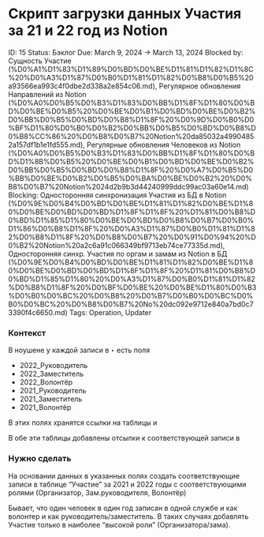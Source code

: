 # Скрипт загрузки данных Участия за 21 и 22 год из Notion

ID: 15
Status: Бэклог
Due: March 9, 2024 → March 13, 2024
Blocked by: Сущность Участие (%D0%A1%D1%83%D1%89%D0%BD%D0%BE%D1%81%D1%82%D1%8C%20%D0%A3%D1%87%D0%B0%D1%81%D1%82%D0%B8%D0%B5%20a93566ea993c4f0dbe2d338a2e854c06.md), Регулярное обновления Направлений из Notion (%D0%A0%D0%B5%D0%B3%D1%83%D0%BB%D1%8F%D1%80%D0%BD%D0%BE%D0%B5%20%D0%BE%D0%B1%D0%BD%D0%BE%D0%B2%D0%BB%D0%B5%D0%BD%D0%B8%D1%8F%20%D0%9D%D0%B0%D0%BF%D1%80%D0%B0%D0%B2%D0%BB%D0%B5%D0%BD%D0%B8%D0%B8%CC%86%20%D0%B8%D0%B7%20Notion%20da85032a49904852a157df1b1e1fd555.md), Регулярные обновления Человеков из Notion (%D0%A0%D0%B5%D0%B3%D1%83%D0%BB%D1%8F%D1%80%D0%BD%D1%8B%D0%B5%20%D0%BE%D0%B1%D0%BD%D0%BE%D0%B2%D0%BB%D0%B5%D0%BD%D0%B8%D1%8F%20%D0%A7%D0%B5%D0%BB%D0%BE%D0%B2%D0%B5%D0%BA%D0%BE%D0%B2%20%D0%B8%D0%B7%20Notion%2024d2b9b3d44240999ddc99ac03a60e14.md)
Blocking: Односторонняя синхронизация Участия из БД в Notion (%D0%9E%D0%B4%D0%BD%D0%BE%D1%81%D1%82%D0%BE%D1%80%D0%BE%D0%BD%D0%BD%D1%8F%D1%8F%20%D1%81%D0%B8%D0%BD%D1%85%D1%80%D0%BE%D0%BD%D0%B8%D0%B7%D0%B0%D1%86%D0%B8%D1%8F%20%D0%A3%D1%87%D0%B0%D1%81%D1%82%D0%B8%D1%8F%20%D0%B8%D0%B7%20%D0%91%D0%94%20%D0%B2%20Notion%20a2c6a91c066349bf9713eb74ce77335d.md), Односторонняя синхр. Участия по оргам и замам из Notion в БД (%D0%9E%D0%B4%D0%BD%D0%BE%D1%81%D1%82%D0%BE%D1%80%D0%BE%D0%BD%D0%BD%D1%8F%D1%8F%20%D1%81%D0%B8%D0%BD%D1%85%D1%80%20%D0%A3%D1%87%D0%B0%D1%81%D1%82%D0%B8%D1%8F%20%D0%BF%D0%BE%20%D0%BE%D1%80%D0%B3%D0%B0%D0%BC%20%D0%B8%20%D0%B7%D0%B0%D0%BC%D0%B0%D0%BC%20%D0%B8%D0%B7%20No%20dc092e9712e840a7bd0c73390f4c6650.md)
Tags: Operation, Updater

### Контекст

В ноушене у каждой записи в ‣ есть поля

- 2022_Руководитель
- 2022_Заместитель
- 2022_Волонтёр
- 2021_Руководитель
- 2021_Заместитель
- 2021_Волонтёр

В этих полях хранятся ссылки на таблицы [](https://www.notion.so/0d8a804dbd084ccfa87fa4c54c54369c?pvs=21) и [](https://www.notion.so/fd17397a18044be6a80b33ad5fdf070a?pvs=21) 

В обе эти таблицы добавлены отсылки к соответствующей записи в [](https://www.notion.so/0755cd9bb4ee4c09b70a2602f5ad6590?pvs=21) 

### Нужно сделать

На основании данных в указанных полях создать соответствующие записи в таблице “Участие” за 2021 и 2022 годы с соответствующими ролями (Организатор, Зам.руководителя, Волонтёр) 

Бывает, что один человек в один год записан в одной службе и как волонтер и как руководитель/заместитель. В таких случаях добавлять Участие только в наиболее “высокой роли” (Организатора/зама).